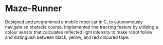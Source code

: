 # Maze-Runner
Designed and programmed a mobile robot car in C, to autonomously navigate an obstacle course. Implemented line tracking feature by utilizing a colour sensor that calculates reflected light intensity to make robot follow and distinguish between black, yellow, and red coloured tape.